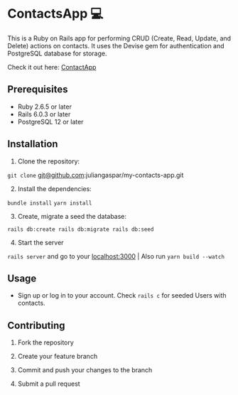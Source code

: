 # ContactsApp 💻

This is a Ruby on Rails app for performing CRUD (Create, Read, Update, and Delete) actions on contacts. It uses the Devise gem for authentication and PostgreSQL database for storage.

Check it out here: [ContactApp](https://my-contact-app.herokuapp.com/)

## Prerequisites

- Ruby 2.6.5 or later
- Rails 6.0.3 or later
- PostgreSQL 12 or later

## Installation

1. Clone the repository:

`git clone` git@github.com:juliangaspar/my-contacts-app.git

2. Install the dependencies:

`bundle install`
`yarn install`

3. Create, migrate a seed the database:

`rails db:create
 rails db:migrate
 rails db:seed`

 4. Start the server

`rails server` and go to your [localhost:3000](http://localhost:3000) | Also run `yarn build --watch`

## Usage

- Sign up or log in to your account. Check `rails c` for seeded Users with contacts.

## Contributing

1. Fork the repository

2. Create your feature branch

3. Commit and push your changes to the branch

4. Submit a pull request


